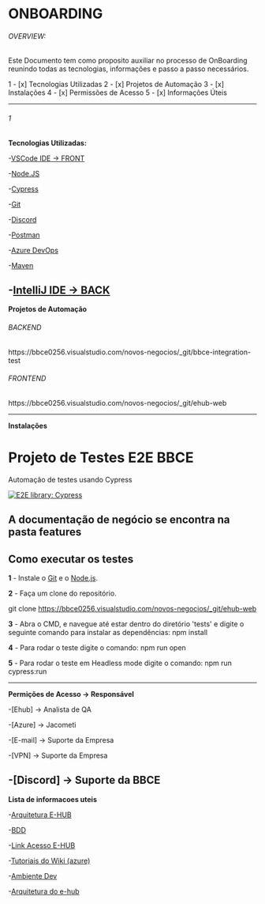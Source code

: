 <h1>ONBOARDING</h1>

<h6>OVERVIEW:</h6>


Este Documento tem como proposito auxiliar no processo de OnBoarding reunindo todas as tecnologias, informações e passo a passo necessários.


1 - [x] Tecnologias Utilizadas
2 - [x] Projetos de Automação
3 - [x] Instalações
4 - [x] Permissões de Acesso
5 - [x] Informações Úteis




--------------------------------------------------------------------
<h6>1</h6> <b>Tecnologias Utilizadas:</b>


-[VSCode IDE -> FRONT](https://code.visualstudio.com/Download)			

-[Node.JS](https://nodejs.org/pt-br/download/)

-[Cypress](https://www.cypress.io/)

-[Git](git-scm.com)

-[Discord](https://discord.com/)			

-[Postman](https://www.postman.com/downloads/)		

-[Azure DevOps](https://bbce0256.visualstudio.com/)	

-[Maven](https://maven.apache.org/download.cgi)

-[IntelliJ IDE -> BACK](https://www.jetbrains.com/idea/download/other.html)
---------------------------------------------------------------------
<b>Projetos de Automação</b>		

<h6>BACKEND</h6>  https://bbce0256.visualstudio.com/novos-negocios/_git/bbce-integration-test

<h6>FRONTEND</h6> https://bbce0256.visualstudio.com/novos-negocios/_git/ehub-web

---------------------------------------------------------------------

<b>Instalações</b>

# Projeto de Testes E2E BBCE 

Automação de testes usando Cypress

[![E2E library: Cypress](https://img.shields.io/badge/E2E%20Framework-Cypress-blue)](https://www.cypress.io/)

## A documentação de negócio se encontra na pasta features

## Como executar os testes

**1** - Instale o [Git](https://git-scm.com/download/) e o [Node.js](https://nodejs.org/en/download/).

**2** - Faça um clone do repositório.

git clone https://bbce0256.visualstudio.com/novos-negocios/_git/ehub-web

**3** - Abra o CMD, e navegue até estar dentro do diretório 'tests' e digite o seguinte comando para instalar as dependências:
npm install

  
**4** - Para rodar o teste digite o comando:
npm run open

**5** - Para rodar o teste em Headless mode digite o comando:
npm run cypress:run

------------------------------------------------------------------------------------------------------------------------------------------------------------


<b>Permições de Acesso -> Responsável</B>	

-[Ehub]		-> Analista de QA	

-[Azure]	-> Jacometi		

-[E-mail]	-> Suporte da Empresa	

-[VPN]		-> Suporte da Empresa	

-[Discord]      -> Suporte da BBCE
------------------------------------------------------------------				
<b>Lista de informacoes uteis</b>			

-[Arquitetura E-HUB](https://web.microsoftstream.com/video/f714b317-408e-4563-afdf-a93dc8d0f4f5?list=trending)		

-[BDD](https://bbce0256.visualstudio.com/novos-negocios/_wiki/wikis/E-HUB.wiki/17/BDD-e-hub)

-[Link Acesso E-HUB](https://ehub.qa.bbce.tech/)

-[Tutoriais do Wiki (azure)](https://bbce0256.visualstudio.com/novos-negocios/_wiki/wikis/E-HUB.wiki/424/Documentos-QA)

-[Ambiente Dev](https://ehub.dev.bbce.tech/)

-[Arquitetura do e-hub](https://web.microsoftstream.com/video/f714b317-408e-4563-afdf-a93dc8d0f4f5?list=trending)
